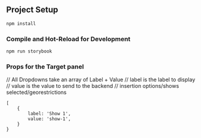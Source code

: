 ## Project Setup

```sh
npm install
```

### Compile and Hot-Reload for Development

```sh
npm run storybook
```

### Props for the Target panel

// All Dropdowns take an array of Label + Value
// label is the label to display
// value is the value to send to the backend
// insertion options/shows selected/georestrictions

``` 
[
    {
        label: 'Show 1',
        value: 'show-1',
    }
}
```

